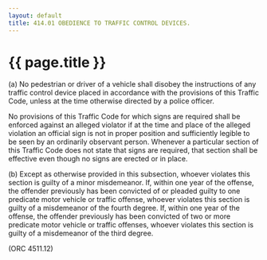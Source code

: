 ```yaml
---
layout: default 
title: 414.01 OBEDIENCE TO TRAFFIC CONTROL DEVICES.
---
```


{{ page.title }}
================

​(a) No pedestrian or driver of a vehicle shall disobey the instructions
of any traffic control device placed in accordance with the provisions
of this Traffic Code, unless at the time otherwise directed by a police
officer.

No provisions of this Traffic Code for which signs are required shall be
enforced against an alleged violator if at the time and place of the
alleged violation an official sign is not in proper position and
sufficiently legible to be seen by an ordinarily observant person.
Whenever a particular section of this Traffic Code does not state that
signs are required, that section shall be effective even though no signs
are erected or in place.

​(b) Except as otherwise provided in this subsection, whoever violates
this section is guilty of a minor misdemeanor. If, within one year of
the offense, the offender previously has been convicted of or pleaded
guilty to one predicate motor vehicle or traffic offense, whoever
violates this section is guilty of a misdemeanor of the fourth degree.
If, within one year of the offense, the offender previously has been
convicted of two or more predicate motor vehicle or traffic offenses,
whoever violates this section is guilty of a misdemeanor of the third
degree.

(ORC 4511.12)
